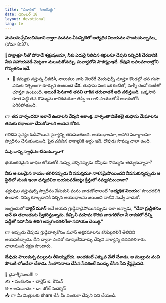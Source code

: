 ```yaml
---
title: "ఎడారిలో  సెలయేర్లు"
date: డిసెంబర్ 18
layout: devotional
lang: te
---
```


**మనలను ప్రేమించినవాని ద్వారా మనము వీటన్నిటిలో అత్యధిక విజయము పొందుచున్నాము**_ (రోమా 8:37).

**📖సాక్షాత్తూ నీతో పోరాడే శత్రువులనూ, నీకు ఎదురై నిలిచిన శక్తులనూ దేవుని సన్నిధికి చేరడానికి నీకు సహాయపడే మెట్లుగా మలుచుకోవచ్చు. సువార్తలోని సౌకర్యం ఇదే. దేవుని బహుమానాల్లోని గొప్పతనం ఇదే.**

- 🔹 కమ్ముకు వస్తున్న చీకటినీ, నాలుకలు చాపి చెలరేగే మెరుపుల్నీ చూస్తూ కొండల్లో తన గుహ ఎదుట నిశ్చలంగా కూర్చుని ఉంటుంది **డేగ.**
 తుఫాను వంక ఒక కంటితో, మళ్ళీ రెండో కంటితో చూస్తూ ఉంటుంది. **అయితే పెనుగాలి తనని తాకిన తరువాతనే అది చలిస్తుంది.** ఒక్కసారి కూత పెట్టి తన రొమ్మును గాలికెదురుగా తిప్పి ఆ గాలి సాయంతోనే ఆకాశంలోకి ఎగిరిపోతుంది.

👉 **తన వాళ్ళందరూ ఇలానే ఉండాలని దేవుని ఆకాంక్ష. వాళ్ళంతా విజేతలై తుఫాను మేఘాలను తమకు రథాలుగా చేసుకోవాలని ఆయన కోరిక.**

 గెలిచిన సైన్యం ఓడిపోయిన సైన్యాన్ని తరుముతుంది. ఆయుధాలనూ, ఆహార పదార్థాలనూ స్వాధీనం చేసుకుంటుంది. పైన చదివిన వాక్యానికి అర్థం ఇదే. దోపుడు సొమ్ము చాలా ఉంది.

**నీవు దాన్ని స్వాధీనం చేసుకున్నావా?**

 భయంకరమైన బాధల లోయలోకి నువ్వు వెళ్ళినప్పుడు దోపుడు సొమ్మును తెచ్చుకున్నావా? 

**నీకు ఆ బలమైన గాయం తగిలినప్పుడు నీ సమస్తమూ నాశనమైపోయిందని నీవనుకున్నప్పుడు ఆ స్థితిలో నుండి ఇంకా ధన్యజీవిగా బయటపడేటట్టు క్రీస్తులో నమ్మకముంచావా?**

 శత్రువుల వస్తువుల్ని స్వాధీనం చేసుకుని మనం వాడుకోవాలంటే **'అత్యధిక విజయం'** పొందగలిగి ఉండాలి. నిన్ను కూల్చడానికి వచ్చిన ఆయుధాలను జయించి వాటిని నువ్వే వాడుకో.

ఇంగ్లండులో **డాక్టర్ మూన్** అనే ఆయన గ్రుడ్డివాడైపోయినప్పుడు ఇలా అన్నాడు, 
**“దేవా గ్రుడ్డితనం అనే ఈ తలాంతును స్వీకరిస్తున్నాను. దీన్ని నీ మహిమ కొరకు వాడగలిగేలా నీ రాకడలో దీన్ని వడ్డీతో సహా నీకు తిరిగి అప్పగించగలిగేలా సహాయం చెయ్యి.”** 

👉 అప్పుడు దేవుడు గ్రుడ్డివాళ్ళకోసం మూన్ అక్షరమాలను కనిపెట్టగలిగే తెలివిని ఆయనకిచ్చాడు. దీని ద్వారా ఎందరో చూపులేనివాళ్ళు దేవుని వాక్యాన్ని చదవగలిగారు. చాలామంది రక్షణ పొందారు.

**దేవుడు పౌలుకున్న ముల్లును తీసెయ్యలేదు. అంతకంటే ఎక్కువ మేలే చేశాడు. ఆ ముల్లును వంచి పౌలుకి లోబడేలా చేశాడు. సింహాసనాలు చేసిన సేవకంటే ముళ్ళు చేసిన సేవ శ్రేష్ఠమైనది.**

<div class="blessing">🙏 <span class="bless-text">దైవాశ్శీసులు!!!</span> ✨</div>

<div class="credit">✍️ <span class="credit-text">▪ సంకలనం - చార్లెస్ ఇ. కౌమన్</span></div>
<div class="credit">🌐 <span class="credit-text">▪ అనువాదం - డా. జోబ్ సుదర్శన్</span></div>


<div class="share">📤 👉 <span class="share-text">మీ మిత్రులకు share చేసి మీ వంతుగా దేవుని పని చేయండి.</span></div>
